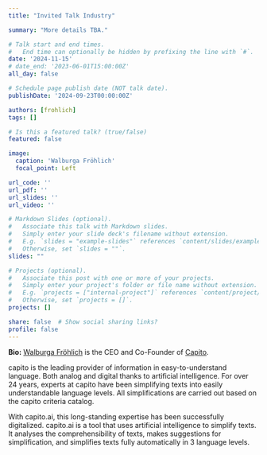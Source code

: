 ```yaml
---
title: "Invited Talk Industry"

summary: "More details TBA."

# Talk start and end times.
#   End time can optionally be hidden by prefixing the line with `#`.
date: '2024-11-15'
# date_end: '2023-06-01T15:00:00Z'
all_day: false

# Schedule page publish date (NOT talk date).
publishDate: '2024-09-23T00:00:00Z'

authors: [frohlich]
tags: []

# Is this a featured talk? (true/false)
featured: false

image:
  caption: 'Walburga Fröhlich'
  focal_point: Left

url_code: ''
url_pdf: ''
url_slides: ''
url_video: ''

# Markdown Slides (optional).
#   Associate this talk with Markdown slides.
#   Simply enter your slide deck's filename without extension.
#   E.g. `slides = "example-slides"` references `content/slides/example-slides.md`.
#   Otherwise, set `slides = ""`.
slides: ""

# Projects (optional).
#   Associate this post with one or more of your projects.
#   Simply enter your project's folder or file name without extension.
#   E.g. `projects = ["internal-project"]` references `content/project/deep-learning/index.md`.
#   Otherwise, set `projects = []`.
projects: []

share: false  # Show social sharing links?
profile: false 
---
```


**Bio:**
[Walburga Fröhlich](https://www.capito.eu/en/walburga-froehlich/) is the CEO and Co-Founder of [Capito](https://www.capito.eu/).

capito is the leading provider of information in easy-to-understand language. Both analog and digital thanks to artificial intelligence. For over 24 years, experts at capito have been simplifying texts into easily understandable language levels. All simplifications are carried out based on the capito criteria catalog. 
 
With capito.ai, this long-standing expertise has been successfully digitalized. capito.ai is a tool that uses artificial intelligence to simplify texts. It analyses the comprehensibility of texts, makes suggestions for simplification, and simplifies texts fully automatically in 3 language levels.